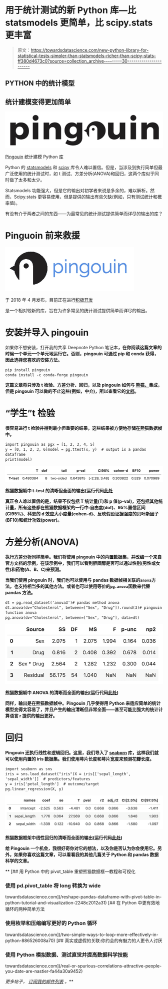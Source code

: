 # 用于统计测试的新 Python 库—比 statsmodels 更简单，比 scipy.stats 更丰富

> 原文：<https://towardsdatascience.com/new-python-library-for-statistical-tests-simpler-than-statsmodels-richer-than-scipy-stats-ff380d4673c0?source=collection_archive---------30----------------------->

## PYTHON 中的统计模型

## 统计建模变得更加简单

![](img/b6c55d888e5983e225843aa13e5556e5.png)

[Pingouin](https://pingouin-stats.org/) 统计建模 Python 库

Python 的 [statsmodels](https://www.statsmodels.org/stable/index.html) 和 [scipy](https://docs.scipy.org/doc/scipy/reference/stats.html) 库令人难以置信。但是，当涉及到执行简单但最广泛使用的统计测试时，如 t 测试、方差分析(ANOVA)和回归，这两个库似乎同时做了太多和太少。

Statsmodels 功能强大，但是它的输出对初学者来说是多余的，难以解析。然而，Scipy.stats 更容易使用，但是提供的输出有些欠缺(例如，只有测试统计和概率值)。

有没有介于两者之间的东西——为最常见的统计测试提供简单而详尽的输出的库？

# Pinguoin 前来救援

![](img/8d2dd93b049e6ab45af1b1f223e76e88.png)

于 2018 年 4 月发布，目前正在进行[积极开发](https://github.com/raphaelvallat/pingouin)

是一个相对较新的库，旨在为许多常见的统计测试提供简单而详尽的输出。

# 安装并导入 pingouin

如果你不想安装，打开我的共享 Deepnote Python 笔记本[](https://beta.deepnote.com/project/d1350ad6-bcb4-4c3d-857b-c29d01b8a803#%2Fpingouin.ipynb)**，在你阅读这篇文章的时候一个单元一个单元地运行它。否则，pingouin 可通过 pip 和 conda 获得，因此选择您喜欢的安装方法。**

```
pip install pingouin
conda install -c conda-forge pingouin
```

**这篇文章将只涉及 **t 检验、方差分析、回归，以及 pingouin 如何与** [**熊猫**、](https://pandas.pydata.org/)集成，但是 pingouin 可以做的不止这些(例如，中介)，所以查看它的[文档](https://pingouin-stats.org/index.html#)。**

# **“学生”t 检验**

**很容易进行 t 检验并得到最小但重要的结果，这些结果被方便地存储在熊猫数据帧中。**

```
import pingouin as pgx = [1, 2, 3, 4, 5]
y = [0, 1, 2, 3, 6]model = pg.ttest(x, y)  # output is a pandas dataframe
print(model)
```

**![](img/3920047d52e553d58eae3c827c767162.png)**

**熊猫数据帧中 t-test 的清晰但全面的输出(运行代码[此处](https://beta.deepnote.com/project/d1350ad6-bcb4-4c3d-857b-c29d01b8a803#%2Fpingouin.ipynb)**

**真正令人难以置信的是，结果不仅包括 T 统计量(T)和 p 值(p-val)，还包括其他统计量，所有这些都在熊猫数据框架的一行中:自由度(dof)、95%置信区间(CI95%)、科恩的 d 效应大小度量(cohen-d)、反映假设证据强度的贝叶斯因子(BF10)和统计功效(power)。**

# **方差分析(ANOVA)**

**执行[方差分析](https://pingouin-stats.org/generated/pingouin.anova.html#pingouin.anova)同样简单。我们将使用 pingouin 中的内置数据集，并改编一个来自官方文档的示例，在该示例中，我们可以看到胆固醇是否可以通过性别(男性或女性)和药物(A、B、C)来预测。**

**当我们使用 pingouin 时，我们也可以使用与 pandas 数据帧相关联的`anova`方法。也支持相当多的其他方法。或者也可以使用等价的`pg.anova`函数来代替 pandas 方法。**

```
dt = pg.read_dataset('anova3')# pandas method anova
dt.anova(dv="Cholesterol", between=["Sex", "Drug"]).round(3)# pingouin function anova
pg.anova(dv="Cholesterol", between=["Sex", "Drug"], data=dt)
```

**![](img/e2ddba1698b9d41860236702ddb5c586.png)**

**熊猫数据帧中 ANOVA 的清晰而全面的输出(运行代码[此处](https://beta.deepnote.com/project/d1350ad6-bcb4-4c3d-857b-c29d01b8a803#%2Fpingouin.ipynb))**

**同样，输出是在熊猫数据帧中。Pingouin 几乎使得用 Python 来适应简单的统计模型变得太容易了，并且产生的输出清晰但非常全面——甚至可能比强大的统计计算语言 r 提供的输出更好。**

# **回归**

**Pingouin 还执行线性和逻辑回归。这里，我们导入了 [seaborn](https://seaborn.pydata.org/) 库，这样我们就可以使用内置的 iris 数据集。我们使用萼片长度和萼片宽度来预测花瓣长度。**

```
import seaborn as sns
iris = sns.load_dataset("iris")X = iris[['sepal_length', 'sepal_width']]  # predictors/features
y = iris['petal_length']  # outcome/target
pg.linear_regression(X, y)
```

**![](img/a23907821b1d3cb5ee9d86c1a74fe97f.png)**

**熊猫数据框架中线性回归的清晰而全面的输出(运行代码[此处](https://beta.deepnote.com/project/d1350ad6-bcb4-4c3d-857b-c29d01b8a803#%2Fpingouin.ipynb))**

**给 Pingouin 一个机会，我很好奇你对它的想法，以及你是否认为你会使用它。另外，如果你喜欢这篇文章，可以看看我的其他几篇关于 Python 和 pandas 数据科学的文章。**

**[](/reshape-pandas-dataframe-with-pivot-table-in-python-tutorial-and-visualization-2248c2012a31) [## 用 Python 中的 pivot_table 重塑熊猫数据框—教程和可视化

### 使用 pd.pivot_table 将 long 转换为 wide

towardsdatascience.com](/reshape-pandas-dataframe-with-pivot-table-in-python-tutorial-and-visualization-2248c2012a31) [](/two-simple-ways-to-loop-more-effectively-in-python-886526008a70) [## 在 Python 中更有效地循环的两种简单方法

### 使用枚举和压缩编写更好的 Python 循环

towardsdatascience.com](/two-simple-ways-to-loop-more-effectively-in-python-886526008a70) [](/real-or-spurious-correlations-attractive-people-you-date-are-nastier-fa44a30a9452) [## 真实或虚假的关联:你约会的有魅力的人更令人讨厌

### 使用 Python 模拟数据、测试直觉并提高数据科学技能

towardsdatascience.com](/real-or-spurious-correlations-attractive-people-you-date-are-nastier-fa44a30a9452) 

*更多帖子，* [*订阅我的邮件列表*](https://hauselin.ck.page/587b46fb05) *。***